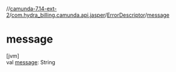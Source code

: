 //[camunda-7.14-ext-2](../../../index.md)/[com.hydra_billing.camunda.api.jasper](../index.md)/[ErrorDescriptor](index.md)/[message](message.md)

# message

[jvm]\
val [message](message.md): String
